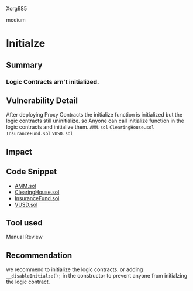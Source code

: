 Xorg985

medium

# Initialze

## Summary
### Logic Contracts arn't initialized.

## Vulnerability Detail
After deploying Proxy Contracts the initialize function is initialized but the logic contracts still uninitialize. 
so Anyone can call initialize function in the logic contracts and initialize them.
`AMM.sol` `ClearingHouse.sol` `InsuranceFund.sol` `VUSD.sol`

## Impact

## Code Snippet
+ [AMM.sol](https://github.com/hubble-exchange/hubble-protocol/blob/d89714101dd3494b132a3e3f9fed9aca4e19aef6/contracts/AMM.sol#L111-L132)
+ [ClearingHouse.sol](https://github.com/hubble-exchange/hubble-protocol/blob/d89714101dd3494b132a3e3f9fed9aca4e19aef6/contracts/ClearingHouse.sol#L63-L81)
+ [InsuranceFund.sol](https://github.com/hubble-exchange/hubble-protocol/blob/d89714101dd3494b132a3e3f9fed9aca4e19aef6/contracts/InsuranceFund.sol#L66-L75)
+ [VUSD.sol](https://github.com/hubble-exchange/hubble-protocol/blob/d89714101dd3494b132a3e3f9fed9aca4e19aef6/contracts/VUSD.sol#L32-L36)

## Tool used

Manual Review

## Recommendation
we recommend to initialize the logic contracts. or adding `__disableInitialze();` in the constructor to prevent anyone 
from initialzing the logic contract.
